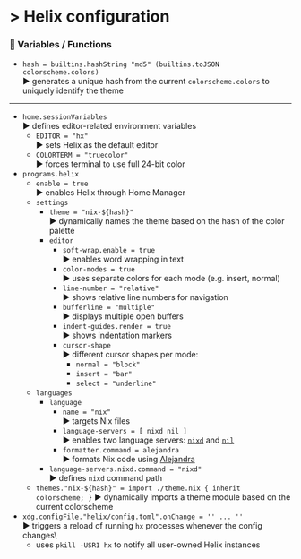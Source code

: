# > Helix configuration

### 🔹 Variables / Functions

+ `hash = builtins.hashString "md5" (builtins.toJSON colorscheme.colors)`\
▶️ generates a unique hash from the current `colorscheme.colors` to uniquely identify the theme

---

+ `home.sessionVariables`\
▶️ defines editor-related environment variables
    + `EDITOR = "hx"`\
    ▶️ sets Helix as the default editor
    + `COLORTERM = "truecolor"`\
    ▶️ forces terminal to use full 24-bit color
+ `programs.helix`
    + `enable = true`\
    ▶️ enables Helix through Home Manager
    + `settings`
        + `theme = "nix-${hash}"`\
        ▶️ dynamically names the theme based on the hash of the color palette
        + `editor`
            + `soft-wrap.enable = true`\
            ▶️ enables word wrapping in text
            + `color-modes = true`\
            ▶️ uses separate colors for each mode (e.g. insert, normal)
            + `line-number = "relative"`\
            ▶️ shows relative line numbers for navigation
            + `bufferline = "multiple"`\
            ▶️ displays multiple open buffers
            + `indent-guides.render = true`\
            ▶️ shows indentation markers
            + `cursor-shape`\
            ▶️ different cursor shapes per mode:
                + `normal = "block"`
                + `insert = "bar"`
                + `select = "underline"`
    + `languages`
        + `language`
            + `name = "nix"`\
            ▶️ targets Nix files
            + `language-servers = [ nixd nil ]`\
            ▶️ enables two language servers: [`nixd`](https://github.com/nix-community/nixd) and [`nil`](https://github.com/oxalica/nil)
            + `formatter.command = alejandra`\
            ▶️ formats Nix code using [Alejandra](https://github.com/kamadorueda/alejandra)
        + `language-servers.nixd.command = "nixd"`\
        ▶️ defines `nixd` command path
    + `themes."nix-${hash}" = import ./theme.nix { inherit colorscheme; }`
    ▶️ dynamically imports a theme module based on the current colorscheme
+ `xdg.configFile."helix/config.toml".onChange = '' ... ''`\
▶️ triggers a reload of running `hx` processes whenever the config changes\
    + uses `pkill -USR1 hx` to notify all user-owned Helix instances
